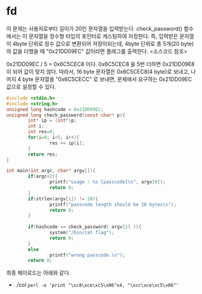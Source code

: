 # fd
이 문제는 사용자로부터 길이가 20인 문자열을 입력받는다. check_password() 함수에서는 이 문자열을 정수형 타입의 포인터로 캐스팅하여 저장한다. 즉, 입력받은 문자열이 4byte 단위로 정수 값으로 변환되어 저장이되는데, 4byte 단위로 총 5개(20 byte)의 값을 더했을 때 "0x21DD09EC" 값이라면 플래그를 출력한다. <소스코드 참조>

0x21DD09EC / 5 = 0x6C5CEC8 이다. 0x6C5CEC8 을 5번 더하면 0x21DD09E8 이 되어 값이 맞지 않다. 
따라서, 16 byte 문자열은 0x6C5CEC8(4 byte)로 보내고, 나머지 4 byte 문자열을 "0x6C5CECC" 로 보내면, 문제에서 요구하는 0x21DD09EC 값으로 설정할 수 있다.

```c
#include <stdio.h>
#include <string.h>
unsigned long hashcode = 0x21DD09EC;
unsigned long check_password(const char* p){
        int* ip = (int*)p;
        int i;
        int res=0;
        for(i=0; i<5; i++){
                res += ip[i];
        }
        return res;
}

int main(int argc, char* argv[]){
        if(argc<2){
                printf("usage : %s [passcode]\n", argv[0]);
                return 0;
        }
        if(strlen(argv[1]) != 20){
                printf("passcode length should be 20 bytes\n");
                return 0;
        }
		
        if(hashcode == check_password( argv[1] )){
                system("/bin/cat flag");
                return 0;
        }
		else
                printf("wrong passcode.\n");
        return 0;

```

최종 페이로드는 아래와 같다.

* ./col `perl -e 'print "\xc8\xce\xc5\x06"x4, "\xcc\xce\xc5\x06"'`